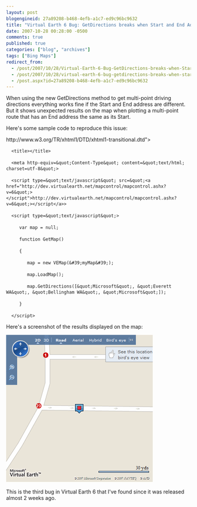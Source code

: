 ```yaml
---
layout: post
blogengineid: 27a89208-b468-4efb-a1c7-ed9c96bc9632
title: "Virtual Earth 6 Bug: GetDirections breaks when Start and End Address are the same"
date: 2007-10-28 00:28:00 -0500
comments: true
published: true
categories: ["blog", "archives"]
tags: ["Bing Maps"]
redirect_from: 
  - /post/2007/10/28/Virtual-Earth-6-Bug-GetDirections-breaks-when-Start-and-End-Address-are-the-same
  - /post/2007/10/28/virtual-earth-6-bug-getdirections-breaks-when-start-and-end-address-are-the-same
  - /post.aspx?id=27a89208-b468-4efb-a1c7-ed9c96bc9632
---
```

<!-- more -->


When using the new GetDirections method to get multi-point driving directions everything works fine if the Start and End address are different. But it shows unexpected results on the map when plotting a multi-point route that has an End address the same as its Start.



Here&#39;s some sample code to reproduce this issue:

<!DOCTYPE html PUBLIC &quot;-//W3C//DTD XHTML 1.0 Transitional//EN&quot; &quot;<a href="http://www.w3.org/TR/xhtml1/DTD/xhtml1-transitional.dtd">http://www.w3.org/TR/xhtml1/DTD/xhtml1-transitional.dtd</a>&quot;>

<html>

   <head>

      <title></title>

      <meta http-equiv=&quot;Content-Type&quot; content=&quot;text/html; charset=utf-8&quot;>

      <script type=&quot;text/javascript&quot; src=&quot;<a href="http://dev.virtualearth.net/mapcontrol/mapcontrol.ashx?v=6&quot;></script">http://dev.virtualearth.net/mapcontrol/mapcontrol.ashx?v=6&quot;></script</a>>

      <script type=&quot;text/javascript&quot;>

         var map = null;

         function GetMap()

         {

            map = new VEMap(&#39;myMap&#39;);

            map.LoadMap();

            map.GetDirections([&quot;Microsoft&quot;, &quot;Everett WA&quot;, &quot;Bellingham WA&quot;, &quot;Microsoft&quot;]);

         }   

      </script>

   </head>

   <body onload=&quot;GetMap();&quot;>

   <div id=&#39;myMap&#39; style=&quot;position:relative; width:400px; height:400px;&quot;></div>

   </body>

</html>



Here&#39;s a screenshot of the results displayed on the map:



 
<img src="/images/posts/VE6Bug_MultiPointDirections.png" alt="" />



This is the third bug in Virtual Earth 6 that I&#39;ve found since it was released almost 2 weeks ago.

